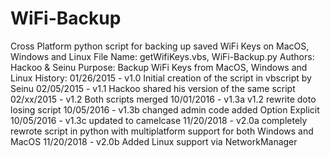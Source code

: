 # WiFi-Backup
Cross Platform python script for backing up saved WiFi Keys on MacOS, Windows and Linux
	File Name:  getWifiKeys.vbs, WiFi-Backup.py
	Authors:	  Hackoo & Seinu
	Purpose:    Backup WiFi Keys from MacOS, Windows and Linux
	History:
		01/26/2015 - v1.0   Initial creation of the script in vbscript by Seinu
		02/05/2015 - v1.1   Hackoo shared his version of the same script
		02/xx/2015 - v1.2   Both scripts merged
		10/01/2016 - v1.3a	v1.2 rewrite doto losing script
		10/05/2016 - v1.3b	changed admin code added Option Explicit
		10/05/2016 - v1.3c	updated to camelcase
    11/20/2018 - v2.0a  completely rewrote script in python with multiplatform support
                                for both Windows and MacOS
    11/20/2018 - v2.0b  Added Linux support via NetworkManager
